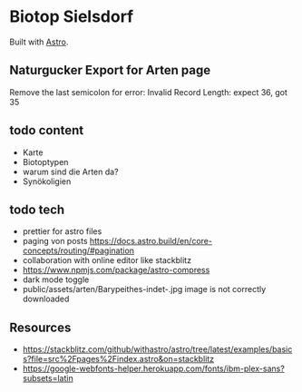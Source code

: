 # Biotop Sielsdorf

Built with [Astro](https://astro.build).

## Naturgucker Export for Arten page
Remove the last semicolon for error: Invalid Record Length: expect 36, got 35

## todo content
- Karte
- Biotoptypen
- warum sind die Arten da?
- Synökoligien

## todo tech

- prettier for astro files
- paging von posts
  https://docs.astro.build/en/core-concepts/routing/#pagination
- collaboration with online editor like stackblitz
- https://www.npmjs.com/package/astro-compress
- dark mode toggle
- public/assets/arten/Barypeithes-indet-.jpg image is not correctly downloaded

## Resources

- https://stackblitz.com/github/withastro/astro/tree/latest/examples/basics?file=src%2Fpages%2Findex.astro&on=stackblitz
- https://google-webfonts-helper.herokuapp.com/fonts/ibm-plex-sans?subsets=latin
